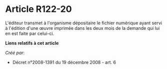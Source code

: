 # Article R122-20

L'éditeur transmet à l'organisme dépositaire le fichier numérique ayant servi à l'édition d'une œuvre imprimée dans les deux
mois de la demande qui lui en est faite par celui-ci.

**Liens relatifs à cet article**

_Créé par_:

  - Décret n°2008-1391 du 19 décembre 2008 - art. 6
